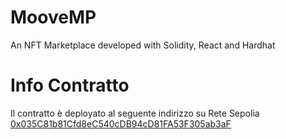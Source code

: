 # MooveMP
An NFT Marketplace developed with Solidity, React and Hardhat

# Info Contratto

Il contratto è deployato al seguente indirizzo su Rete Sepolia [0x035C81b81Cfd8eC540cDB94cD81FA53F305ab3aF](https://sepolia.etherscan.io/address/0x035C81b81Cfd8eC540cDB94cD81FA53F305ab3aF "Indirizzo del Contratto") 
